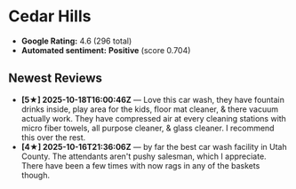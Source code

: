 # Cedar Hills

- **Google Rating:** 4.6  (296 total)
- **Automated sentiment:** **Positive** (score 0.704)

## Newest Reviews
- **[5★] 2025-10-18T16:00:46Z** — Love this car wash, they have fountain drinks inside, play area for the kids, floor mat cleaner, & there vacuum actually work. They have compressed air at every cleaning stations with micro fiber towels, all purpose cleaner, & glass cleaner. I recommend this over the rest.
- **[4★] 2025-10-16T21:36:06Z** — by far the best car wash facility in Utah County. The attendants aren't pushy salesman, which I appreciate. There have been a few times with now rags in any of the baskets though.